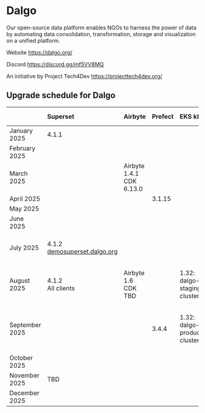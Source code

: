 # Dalgo

Our open-source data platform enables NGOs to harness the power of data by automating data consolidation, transformation, storage and visualization on a unified platform.

Website https://dalgo.org/

Discord https://discord.gg/mf5VV8MQ

An initiative by Project Tech4Dev https://projecttech4dev.org/

## Upgrade schedule for Dalgo


|  | Superset | Airbyte | Prefect | EKS k8s | dbt | Elementary | RDS Postgres |
| :---- | :---- | :---- | :---- | :---- | :---- | :---- | :---- |
| January 2025 | 4.1.1  |  |  |  |  |  |  |
| February 2025 |  |  |  |  |  |  |  |
| March 2025 |  | Airbyte 1.4.1<br>CDK 6.13.0 |  |  |  |  |  |
| April 2025 |  |  | 3.1.15 |  |  |  |  |
| May 2025 |  |  |  |  |  |  |  |
| June 2025 |  |  |  |  |  |  |  |
| July 2025 | 4.1.2<br>[demosuperset.dalgo.org](http://demosuperset.dalgo.org)  |  |  |  | 1.9 | 0.18 | 17.4: RDS dalgo-staging-warehouses |
| August 2025 | 4.1.2<br>All clients | Airbyte 1.6<br>CDK TBD |  | 1.32: dalgo-staging-cluster  |  |  | 17.4: RDS superset 17.4: RDS ddp-staging-2 |
| September 2025 |  |  | 3.4.4 | 1.32: dalgo-production-cluster |  |  | 17.4: RDS ddp-production 17.4: RDS ddp-airbyte-2 |
| October 2025 |  |  |  |  | TBD | TBD |  |
| November 2025 | TBD |  |  |  |  |  |  |
| December 2025 |  |  |  |  |  |  |  |

